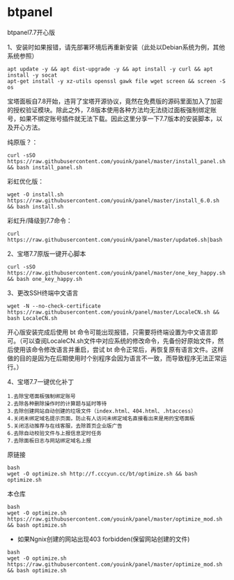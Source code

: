 # btpanel
btpanel7.7开心版

1、安装时如果报错，请先部署环境后再重新安装（此处以Debian系统为例，其他系统参照）
```
apt update -y && apt dist-upgrade -y && apt install -y curl && apt install -y socat 
apt-get install -y xz-utils openssl gawk file wget screen && screen -S os
```

宝塔面板自7.8开始，违背了宝塔开源协议，竟然在免费版的源码里面加入了加密的授权验证模块。除此之外，7.8版本使用各种方法均无法绕过面板强制绑定账号，如果不绑定账号插件就无法下载。因此这里分享一下7.7版本的安装脚本，以及开心方法。

纯原版？：
```
curl -sSO https://raw.githubusercontent.com/youink/panel/master/install_panel.sh && bash install_panel.sh 
```

彩虹优化版：
``` 
wget -O install.sh https://raw.githubusercontent.com/youink/panel/master/install_6.0.sh && bash install.sh 
```

彩虹升/降级到7.7命令：
``` 
curl https://raw.githubusercontent.com/youink/panel/master/update6.sh|bash
```

2、宝塔7.7原版一键开心脚本
```
curl -sSO https://raw.githubusercontent.com/youink/panel/master/one_key_happy.sh && bash one_key_happy.sh
```

3、更改SSH终端中文语言
```
wget -N --no-check-certificate https://raw.githubusercontent.com/youink/panel/master/LocaleCN.sh && bash LocaleCN.sh
```
开心版安装完成后使用 bt 命令可能出现报错，只需要将终端设置为中文语言即可。（可以查阅LocaleCN.sh文件中对应系统的修改命令，先备份好原始文件，然后使用该命令修改语言并重启，尝试 bt 命令正常后，再恢复原有语言文件。这样做的目的是因为在后期使用时个别程序会因为语言不一致，而导致程序无法正常运行。）


4、宝塔7.7一键优化补丁
```
1.去除宝塔面板强制绑定账号
2.去除各种删除操作时的计算题与延时等待
3.去除创建网站自动创建的垃圾文件（index.html、404.html、.htaccess）
4.关闭未绑定域名提示页面，防止有人访问未绑定域名直接看出来是用的宝塔面板
5.关闭活动推荐与在线客服，去除首页企业版广告
6.去除自动校验文件与上报信息定时任务
7.去除面板日志与网站绑定域名上报
```

原链接
```
bash
wget -O optimize.sh http://f.cccyun.cc/bt/optimize.sh && bash optimize.sh
```

本仓库
```
bash
wget -O optimize.sh https://raw.githubusercontent.com/youink/panel/master/optimize_mod.sh && bash optimize.sh
```
* 如果Ngnix创建的网站出现403 forbidden(保留网站创建的文件)
```
bash
wget -O optimize.sh https://raw.githubusercontent.com/youink/panel/master/optimize_mod.sh && bash optimize.sh
```
